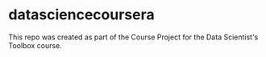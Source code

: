 datasciencecoursera
===================

This repo was created as part of the Course Project for the Data Scientist's Toolbox course.
